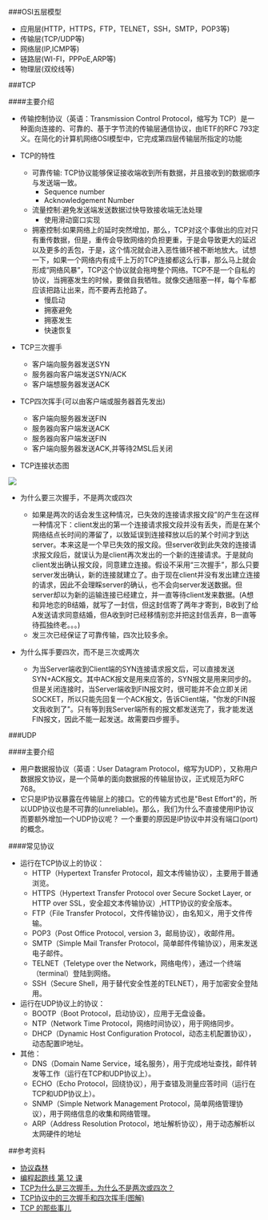 ###OSI五层模型

* 应用层(HTTP，HTTPS，FTP，TELNET，SSH，SMTP，POP3等)
* 传输层(TCP/UDP等)
* 网络层(IP,ICMP等)
* 链路层(WI-FI，PPPoE,ARP等)
* 物理层(双绞线等)

###TCP

####主要介绍

* 传输控制协议（英语：Transmission Control Protocol，缩写为 TCP）是一种面向连接的、可靠的、基于字节流的传输层通信协议，由IETF的RFC 793定义。在简化的计算机网络OSI模型中，它完成第四层传输层所指定的功能

* TCP的特性
	* 可靠传输: TCP协议能够保证接收端收到所有数据，并且接收到的数据顺序与发送端一致。
		* Sequence number
		* Acknowledgement Number
	* 流量控制:避免发送端发送数据过快导致接收端无法处理
		* 使用滑动窗口实现
	* 拥塞控制:如果网络上的延时突然增加，那么，TCP对这个事做出的应对只有重传数据，但是，重传会导致网络的负担更重，于是会导致更大的延迟以及更多的丢包，于是，这个情况就会进入恶性循环被不断地放大。试想一下，如果一个网络内有成千上万的TCP连接都这么行事，那么马上就会形成“网络风暴”，TCP这个协议就会拖垮整个网络。TCP不是一个自私的协议，当拥塞发生的时候，要做自我牺牲。就像交通阻塞一样，每个车都应该把路让出来，而不要再去抢路了。
		* 慢启动
		* 拥塞避免
		* 拥塞发生
		* 快速恢复

* TCP三次握手

	* 客户端向服务器发送SYN 
	* 服务器向客户端发送SYN/ACK 
	* 客户端想服务器发送ACK

* TCP四次挥手(可以由客户端或服务器首先发出)
 
	* 客户端向服务器发送FIN
	* 服务器向客户端发送ACK
	* 服务器向客户端发送FIN
	* 客户端向服务器发送ACK,并等待2MSL后关闭
	
* TCP连接状态图

![](http://i.imgur.com/aI6ATrk.jpg)

* 为什么要三次握手，不是两次或四次
	* 如果是两次的话会发生这种情况，已失效的连接请求报文段”的产生在这样一种情况下：client发出的第一个连接请求报文段并没有丢失，而是在某个网络结点长时间的滞留了，以致延误到连接释放以后的某个时间才到达server。本来这是一个早已失效的报文段。但server收到此失效的连接请求报文段后，就误认为是client再次发出的一个新的连接请求。于是就向client发出确认报文段，同意建立连接。假设不采用“三次握手”，那么只要server发出确认，新的连接就建立了。由于现在client并没有发出建立连接的请求，因此不会理睬server的确认，也不会向server发送数据。但server却以为新的运输连接已经建立，并一直等待client发来数据。(A想和异地恋的B结婚，就写了一封信，但这封信寄了两年才寄到，B收到了给A发送请求同意结婚，但A收到时已经移情别恋并把这封信丢弃，B一直等待孤独终老。。。)
	* 发三次已经保证了可靠传输，四次比较多余。
	
* 为什么挥手要四次，而不是三次或两次
	* 为当Server端收到Client端的SYN连接请求报文后，可以直接发送SYN+ACK报文。其中ACK报文是用来应答的，SYN报文是用来同步的。但是关闭连接时，当Server端收到FIN报文时，很可能并不会立即关闭SOCKET，所以只能先回复一个ACK报文，告诉Client端，"你发的FIN报文我收到了"。只有等到我Server端所有的报文都发送完了，我才能发送FIN报文，因此不能一起发送。故需要四步握手。


###UDP

####主要介绍

* 用户数据报协议（英语：User Datagram Protocol，缩写为UDP），又称用户数据报文协议，是一个简单的面向数据报的传输层协议，正式规范为RFC 768。
* 它只是IP协议暴露在传输层上的接口。它的传输方式也是"Best Effort"的，所以UDP协议也是不可靠的(unreliable)。那么，我们为什么不直接使用IP协议而要额外增加一个UDP协议呢？ 一个重要的原因是IP协议中并没有端口(port)的概念。

####常见协议

* 运行在TCP协议上的协议：
	* HTTP（Hypertext Transfer Protocol，超文本传输协议），主要用于普通浏览。
	* HTTPS（Hypertext Transfer Protocol over Secure Socket Layer, or HTTP over SSL，安全超文本传输协议）,HTTP协议的安全版本。
	* FTP（File Transfer Protocol，文件传输协议），由名知义，用于文件传输。
	* POP3（Post Office Protocol, version 3，邮局协议），收邮件用。
	* SMTP（Simple Mail Transfer Protocol，简单邮件传输协议），用来发送电子邮件。
	* TELNET（Teletype over the Network，网络电传），通过一个终端（terminal）登陆到网络。
	* SSH（Secure Shell，用于替代安全性差的TELNET），用于加密安全登陆用。
* 运行在UDP协议上的协议：
	* BOOTP（Boot Protocol，启动协议），应用于无盘设备。
	* NTP（Network Time Protocol，网络时间协议），用于网络同步。
	* DHCP（Dynamic Host Configuration Protocol，动态主机配置协议），动态配置IP地址。
* 其他：
	* DNS（Domain Name Service，域名服务），用于完成地址查找，邮件转发等工作（运行在TCP和UDP协议上）。
	* ECHO（Echo Protocol，回绕协议），用于查错及测量应答时间（运行在TCP和UDP协议上）。
	* SNMP（Simple Network Management Protocol，简单网络管理协议），用于网络信息的收集和网络管理。
	* ARP（Address Resolution Protocol，地址解析协议），用于动态解析以太网硬件的地址

##参考资料

* [协议森林](http://www.cnblogs.com/vamei/archive/2012/12/05/2802811.html)
* [编程起跑线 第 12 课 ](http://wdxtub.com/2016/01/23/programmer-startline-12/)
* [TCP为什么是三次握手，为什么不是两次或四次？](https://www.zhihu.com/question/24853633/answer/63668444)
* [TCP协议中的三次握手和四次挥手(图解)](http://blog.csdn.net/whuslei/article/details/6667471/)
* [TCP 的那些事儿](http://coolshell.cn/articles/11564.html)
